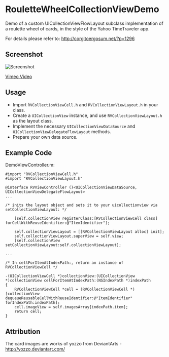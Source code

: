 RouletteWheelCollectionViewDemo
===============================

Demo of a custom UICollectionViewFlowLayout subclass implementation of a roulette wheel of cards, in the style of the Yahoo TimeTraveler app.

For details please refer to:
http://corgitoergosum.net/?p=1296

Screenshot
---
![Screenshot](roulettewheel_demo_image.jpg)


[Vimeo Video](https://vimeo.com/61983299 "Vimeo Video")


Usage
---
* Import `RVCollectionViewCell.h` and `RVCollectionViewLayout.h` in your class.
* Create a `UICollectionView` instance, and use `RVCollectionViewLayout.h` as the layout class.
* Implement the necessary `UICollectionViewDataSource` and `UICollectionViewDelegateFlowLayout` methods.
* Prepare your own data source. 


Example Code
---
DemoViewController.m:
```  objc
#import "RVCollectionViewCell.h"
#import "RVCollectionViewLayout.h"

@interface RVViewController ()<UICollectionViewDataSource, UICollectionViewDelegateFlowLayout>
...

/* inits the layout object and sets it to your uicollectionview via setCollectionViewLayout: */

    [self.collectionView registerClass:[RVCollectionViewCell class] forCellWithReuseIdentifier:@"ItemIdentifier"];
    
    self.collectionViewLayout = [[RVCollectionViewLayout alloc] init];
    self.collectionViewLayout.superView = self.view;
    [self.collectionView setCollectionViewLayout:self.collectionViewLayout];

...

/* In cellForItemAtIndexPath:, return an instance of RVCollectionViewCell */

-(UICollectionViewCell *)collectionView:(UICollectionView *)collectionView cellForItemAtIndexPath:(NSIndexPath *)indexPath
{
    RVCollectionViewCell *cell = (RVCollectionViewCell *)[collectionView dequeueReusableCellWithReuseIdentifier:@"ItemIdentifier" forIndexPath:indexPath];
    cell.imageView = self.imagesArray[indexPath.item];
    return cell;
}

```

Attribution
---
The card images are works of yozzo from DeviantArts - http://yozzo.deviantart.com/
